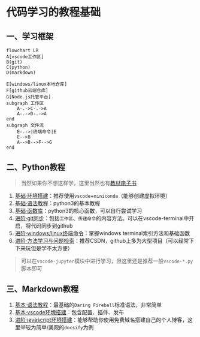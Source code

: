 # 代码学习的教程基础

## 一、学习框架

```mermaid
flowchart LR
A[vscode工作区]
B(git)
C(python)
D(markdown)

E[windows/linux本地仓库]
F[github云端仓库]
G[Node.js托管平台]
subgraph 工作区
    A-.->C-.->A
    A-.->D-.->A
end
subgraph 文件流
    E-.->|终端命令|E
    E-->B
    A-->B-->F-->G
end
```

## 二、Python教程

> 当然如果你不想这样学，这里当然也有[教材电子书](https://pan.baidu.com/s/1IpR_hyZYa_xqb_Kl1RreXg)

1. [基础·环境搭建](https://zhuanlan.zhihu.com/p/404793094)：推荐使用`vscode`+`miniconda`（能够创建虚拟环境）
2. [基础·语法教程](https://www.runoob.com/python3/python3-tutorial.html)：python3的基本教程
3. [基础·函数库](https://www.runoob.com/python3/python3-built-in-functions.html)：python3的核心函数，可以自行尝试学习
4. [进阶·git同步](https://www.runoob.com/git/git-tutorial.html)：包括`工作区`、`传递命令`的内容方法。可以在vscode-terminal中开启，将代码同步到github
5. [进阶·windows/linux终端命令](终端命令.md)：掌握windows terminal索引方法和基础函数
6. [进阶·方法学习与问题检索](https://www.csdn.net/)：推荐CSDN，github上多为大型项目（可以经常下下来玩但是学不太方便）

> 可以在`vscode-jupyter`模块中进行学习，但这里还是推荐一般`vscode-*.py`脚本即可

## 三、Markdown教程

1. [基本·语法教程](https://markdown.com.cn/basic-syntax/)：最基础的`Daring Fireball`标准语法，非常简单
2. [基本·vscode环境搭建](https://zhuanlan.zhihu.com/p/366596107)：包含配置、插件、发布
3. [进阶·javascript环境搭建](https://docsify.js.org/#/zh-cn/)：能够帮助你使用免费域名搭建自己的个人博客，这里举较为简单/美观的`docsify`为例

